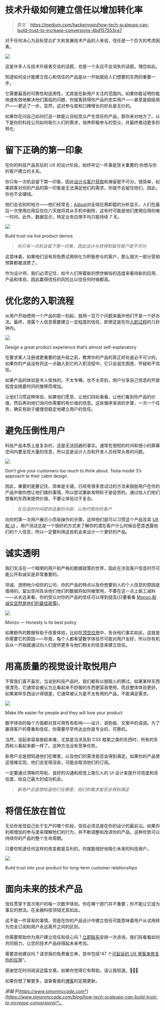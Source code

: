 # 技术升级如何建立信任以增加转化率

> 原文：<https://medium.com/hackernoon/how-tech-scaleups-can-build-trust-to-increase-conversions-4bd157553ce7>

对于任何决心为目标受众扩大和发展技术产品的人来说，信任是一个巨大的考虑因素。

![](img/a0c7cf214bf00b9ea348fe7a403cef42.png)

这是许多人与技术升级者交谈的话题，也是一个永远不会消失的话题。理应如此。

知道如何设计能建立信心和信任的产品是从一开始就给人们想要的东西的重要一步。

它需要最高的可靠性和适用性，尤其是在新用户关注的范围内。如果你能证明你能快速有效地解决他们面临的问题，你就离获得你产品的忠实用户——甚至是超级用户——更近了一步。显然，这对参与度和口碑增长的好处是无价的。

如果你在问自己如何打造一款能让目标受众产生信任的产品，那你来对地方了。以下是你的科技公司如何吸引人们的需求，培养积极参与的受众，并最终推动更多的转化:

# 留下正确的第一印象

在你的科技产品背后的 UX 的设计阶段，始终牢记一件事是至关重要的:你想与你的客户建立的关系。

你只有一次机会留下第一印象，因此[设计与客户获取](https://www.simonmccade.com/blog/the-business-benefits-of-great-ux-at-your-tech-startup)和保留密不可分。很简单，如果顾客对你的产品的第一印象是无法满足他们的需求，你就不会留住他们，因此，你也不会赚钱。

他们会去别的地方——他们经常去；[Adjust](https://www.adjust.com/blog/unmasking-uninstalls/)对全球应用卸载的分析显示，人们在最后一次使用应用后仅仅六天就将其从手机中删除，这有时可能是他们使用应用的唯一时间。此外，数据显示，特定业务应用平均只能持续 7 天。

![](img/112a7227eb110c4f7cafbc7c7f521efe.png)

Build trust via live product demos

> *你只有一次机会留下第一印象，因此设计与获得和留住客户密不可分*

这意味着，如果他们没有将免费试用转化为积极参与的客户，那么很大一部分营销预算都被浪费了。

作为设计师，我们必须记住，如今人们带着新的愤世嫉俗的态度来看待新的应用、产品和体验，因此赢得信任的风险比以往任何时候都高。

# 优化您的入职流程

从用户开始使用一个产品的那一刻起，就用一百万个问题来轰炸他们不是一个好办法。最终，泄露个人信息需要建立一定程度的信任，即使这是在你[入职过程](https://www.simonmccade.com/blog/4-ways-your-tech-startup-can-optimise-onboarding-for-new-users)的几秒钟内。

![](img/7f4589a7a0b703d2ca7985046a9ca4aa.png)

Design a great product experience that’s almost self-explanatory

在要求某人注册或更重要的是升级之前，教育你的产品的真正好处是必不可少的。如果你的产品没有将这一点融入到它的入职流程中，它只会滋生困惑、怀疑和不信任。

如果产品的体验是令人愉快的，不太专横，也不太苛刻，用户分享自己信息的开放程度会随着时间的推移而增加。

让他们习惯这种体验，如果他们愿意，让他们四处看看，让他们看到你产品的价值，然后再向他们询问你需要的有价值的信息。这些循序渐进的步骤，一次一个任务，确实有助于缓慢但稳定地建立用户的信任。

# 避免压倒性用户

科技产品本质上是复杂的，这是无法回避的事实。通常在很短的时间和很小的屏幕空间内要呈现大量的信息，所以这是设计人员和开发人员经常头疼的问题。

![](img/42a310c9e3fbb51c676510bc0733ed32.png)

Don’t give your customers too much to think about. Tesla model 3’s approach to their cabin design.

因此，重要的是要记住，简单是关键。已经有很多尝试过的方法来鼓励用户在你的产品中做你想让他们做的事情，所以尝试重新发明轮子是徒劳的。通过给人们他们想看的东西来提供价值，不要让体验过于复杂。

> *在合适的时间提供适量的内容，以免吓跑你的客户*

向你的第一次用户展示小而易操作的步骤，这样他们就可以习惯这个产品及其 [UX 和 UI](https://www.simonmccade.com/services) 。用户测试总是一个很好的方式来了解你的潜在客户什么时候会愿意透露他们的个人信息，所以一定要利用这些机会来设计一个更好的产品。

# 诚实透明

我们生活在一个精明的用户和严格的数据政策的世界，因此在涉及客户信息时尽可能公开和诚实是非常重要的。

坦诚、透明地介绍你的公司、你的产品的特点以及你想要别人的个人信息的原因是值得的。留出空间告诉他们他们的数据将如何被使用，不要在这一点上偷工减料——从长远来看，你的受众对你的产品的信任可以得到提高(只要看看 [Monzo 和诚实显然是他们的最佳政策](https://monzo.com/blog/2019/06/20/why-bank-transfers-failed-on-30th-may-2019))。

![](img/44c60ccd59919e3bc25635148ef2560c.png)

Monzo — Honesty is its best policy

如果额外的数据有助于改善体验，比如在[顶空应用](https://www.simonmccade.com/blog/headspaceapp)中，告诉他们事实如此，这就是你需要它的原因——毕竟，每个人都希望数字体验尽可能对用户友好，所以你有机会从一开始就通过向人们提供更多与他们相关的信息来建立信任。

# 用高质量的视觉设计取悦用户

不管我们喜不喜欢，当谈到科技产品时，我们都有以貌取人的罪过。如果某样东西很漂亮，它通常会被认为比看起来不舒服的东西更容易使用，而且整体体验更好。如果某样东西设计得很差，它通常被认为是不太有用的产品，不能满足需求。

![](img/8486bca7f964b4605909a23c1db2cdbd.png)

Make life easier for people and they will love your product

数字体验的每个方面都对其可用性有影响——设计、调色板、文案中的语调。为了赢得客户的尊重和信任，你需要尽早传达出你是专业的、可靠的。

当然，说起来容易做起来难，尤其是当涉及到 CSS 框架之类的东西时，所有的东西和人看起来都一样了。这种方法没有竞争优势。

新用户总是想知道他们在哪里，以及他们的需求是否会得到满足。如果你的产品使这很难实现，他们会变得沮丧，可能会取消他们的订阅。

一定要通过清晰的导航、良好的沟通和视觉上吸引人的 UI 设计来提升可信度和信任度，给自己最大的成功机会。

> *新用户总是想知道他们在哪里，他们的需求是否会得到满足*

# 将信任放在首位

无论你发现自己处于生产的哪个阶段，信任必须总是在你的设计的最前沿。如果你利用增加的参与度来理解他们的行为，并不断调整和改进你的产品，这种优势可以持续你的产品的整个生命周期。

只要你知道任何这样的改变都是互利的，你就能很好地吸引未来的科技用户。

![](img/127f0f5f4653c055c9def0012138f384.png)

Build trust into your product for long-term customer relationships

# 面向未来的技术产品

信任贯穿于首次用户的每一次数字体验。你在哪个部门并不重要；你不能让它成为事后的想法。在金融科技领域尤其如此。

这不是一件容易的事情，但是在你的产品设计中建立信任可能意味着用户从试用转为完全订阅和用户永远离开之间的区别。

你需要帮助你为用户建立信任和信心吗？[立即联系](https://www.simonmccade.com/contact)安排一次咨询，我们将看看如何共同努力，让您的技术产品经得起未来考验。

需要其他建议吗？请求我的免费备忘单，其中包括“47 个[可起诉的 UX 黑客来修复你的应用](https://www.simonmccade.com/ux-hacks-to-fix-your-app)”。

感谢您花时间阅读这篇文章。如果你觉得它有帮助，请让我知道。👏👏👏

如果你想了解更多，请查看我的[博客](http://www.simonmccade.com/blog)的定期更新。

*原载于*[*https://www.simonmccade.com*](https://www.simonmccade.com/blog/how-tech-scaleups-can-build-trust-to-increase-conversions)*。*